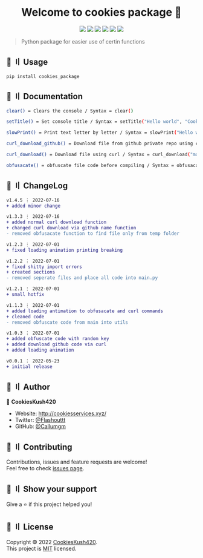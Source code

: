 <h1 align="center">Welcome to cookies package 👋</h1>

<p align="center">
  <img src="https://sonarcloud.io/api/project_badges/measure?project=Callumgm_Cookies_Package&metric=ncloc">
  <img src="https://img.shields.io/badge/version-1.4.5-blue.svg?cacheSeconds=2592000" >
  <img src="https://img.shields.io/badge/Maintained%3F-yes-green.svg" >
  <img src="https://img.shields.io/badge/license-MIT-yellow.svg" >
  <img src="https://img.shields.io/github/last-commit/Callumgm/Cookies_Package">
  <a href="https://twitter.com/Flashouttt" target="_blank">
    <img src="https://img.shields.io/twitter/follow/Flashouttt.svg?style=social">
  </a>
</p>

> Python package for easier use of certin functions

## 🚀 〢 Usage

```sh-session
pip install cookies_package
```

## 📃 〢 Documentation
```sh
clear() = Clears the console / Syntax = clear()

setTitle() = Set console title / Syntax = setTitle("Hello world", "CookiesKush420")

slowPrint() = Print text letter by letter / Syntax = slowPrint("Hello world", 0.04)

curl_download_github() = Download file from github private repo using curl / Syntax = curl_download_github("main.py", privateToken, "raw.githubusercontent.com/Callumgm/test/master/main.py")

curl_download() = Download file using curl / Syntax = curl_download("main.py", "URL_HERE")

obfusacate() = obfuscate file code before compiling / Syntax = obfusacate("C:\Users\Callum\Desktop\My_Github_Shit\Cookies_Package", "main")
```

## 💭 〢 ChangeLog
```diff
v1.4.5 ⋮ 2022-07-16
+ added minor change

v1.3.3 ⋮ 2022-07-16
+ added normal curl download function
+ changed curl download via github name function
- removed obfusacate function to find file only from temp folder

v1.2.3 ⋮ 2022-07-01
+ fixed loading animation printing breaking

v1.2.2 ⋮ 2022-07-01
+ fixed shitty import errors
+ created sections
- removed seperate files and place all code into main.py

v1.2.1 ⋮ 2022-07-01
+ small hotfix

v1.1.3 ⋮ 2022-07-01
+ added loading antimation to obfusacate and curl commands
+ cleaned code
- removed obfuscate code from main into utils

v1.0.3 ⋮ 2022-07-01
+ added obfuscate code with random key
+ added download github code via curl
+ added loading animation

v0.0.1 ⋮ 2022-05-23
+ initial release
```

## 👤 〢 Author

 👤 **CookiesKush420**  
- Website: http://cookiesservices.xyz/  
- Twitter: [@Flashouttt](https://twitter.com/Flashouttt)  
- GitHub: [@Callumgm](https://github.com/Callumgm)    


## 🤝 〢 Contributing
Contributions, issues and feature requests are welcome!<br />Feel free to check
[issues page](https://github.com/Callumgm/Cookies_Package/issues).  


## 🌟 〢 Show your support
Give a ⭐️ if this project helped you! 


## 📝 〢 License
 Copyright © 2022
[CookiesKush420](https://github.com/Callumgm).<br />  This project is [MIT](https://github.com/Callumgm/Cookies_Package/blob/master/LICENCE) licensed. 
